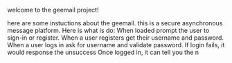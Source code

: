 welcome to the geemail project!

here are some instuctions about the geemail. this is a secure asynchronous message platform. Here is what is do: When loaded prompt the user to sign-in or register. When a user registers get their username and password. When a user logs in ask for username and validate password. If login fails, it would response the unsuccess Once logged in, it can tell you the n